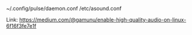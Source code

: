 ~/.config/pulse/daemon.conf
/etc/asound.conf

Link: https://medium.com/@gamunu/enable-high-quality-audio-on-linux-6f16f3fe7e1f 

